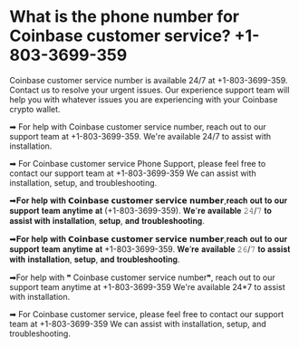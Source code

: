 # What is the phone number for Coinbase customer service? +1-803-3699-359

Coinbase customer service number is available 24/7 at +1-803-3699-359. Contact us to resolve your urgent issues. Our experience support team will help you with whatever issues you are experiencing with your Coinbase crypto wallet.

➡ For help with Coinbase customer service number, reach out to our support team at +1-803-3699-359. We're available 24/7 to assist with installation.

➡ For Coinbase customer service Phone Support, please feel free to contact our support team at +1-803-3699-359 We can assist with installation, setup, and troubleshooting.

➡𝐅𝐨𝐫 𝐡𝐞𝐥𝐩 𝐰𝐢𝐭𝐡 𝗖𝗼𝗶𝗻𝗯𝗮𝘀𝗲 𝗰𝘂𝘀𝘁𝗼𝗺𝗲𝗿 𝘀𝗲𝗿𝘃𝗶𝗰𝗲 𝗻𝘂𝗺𝗯𝗲𝗿,𝐫𝐞𝐚𝐜𝐡 𝐨𝐮𝐭 𝐭𝐨 𝐨𝐮𝐫 𝐬𝐮𝐩𝐩𝐨𝐫𝐭 𝐭𝐞𝐚𝐦 𝐚𝐧𝐲𝐭𝐢𝐦𝐞 𝐚𝐭 (+1-803-3699-359). 𝐖𝐞'𝐫𝐞 𝐚𝐯𝐚𝐢𝐥𝐚𝐛𝐥𝐞 𝟸𝟺/𝟽 𝐭𝐨 𝐚𝐬𝐬𝐢𝐬𝐭 𝐰𝐢𝐭𝐡 𝐢𝐧𝐬𝐭𝐚𝐥𝐥𝐚𝐭𝐢𝐨𝐧, 𝐬𝐞𝐭𝐮𝐩, 𝐚𝐧𝐝 𝐭𝐫𝐨𝐮𝐛𝐥𝐞𝐬𝐡𝐨𝐨𝐭𝐢𝐧𝐠.

➡𝐅𝐨𝐫 𝐡𝐞𝐥𝐩 𝐰𝐢𝐭𝐡 𝗖𝗼𝗶𝗻𝗯𝗮𝘀𝗲 𝗰𝘂𝘀𝘁𝗼𝗺𝗲𝗿 𝘀𝗲𝗿𝘃𝗶𝗰𝗲 𝗻𝘂𝗺𝗯𝗲𝗿,𝐫𝐞𝐚𝐜𝐡 𝐨𝐮𝐭 𝐭𝐨 𝐨𝐮𝐫 𝐬𝐮𝐩𝐩𝐨𝐫𝐭 𝐭𝐞𝐚𝐦 𝐚𝐧𝐲𝐭𝐢𝐦𝐞 𝐚𝐭 +1-803-3699-359. 𝐖𝐞’𝐫𝐞 𝐚𝐯𝐚𝐢𝐥𝐚𝐛𝐥𝐞 𝟸𝟼/𝟽 𝐭𝐨 𝐚𝐬𝐬𝐢𝐬𝐭 𝐰𝐢𝐭𝐡 𝐢𝐧𝐬𝐭𝐚𝐥𝐥𝐚𝐭𝐢𝐨𝐧, 𝐬𝐞𝐭𝐮𝐩, 𝐚𝐧𝐝 𝐭𝐫𝐨𝐮𝐛𝐥𝐞𝐬𝐡𝐨𝐨𝐭𝐢𝐧𝐠.

➡For help with ❞ Coinbase customer service number❞, reach out to our support team anytime at +1-803-3699-359 We're available 24*7 to assist with installation.

➡ For Coinbase customer service, please feel free to contact our support team at +1-803-3699-359 We can assist with installation, setup, and troubleshooting.
